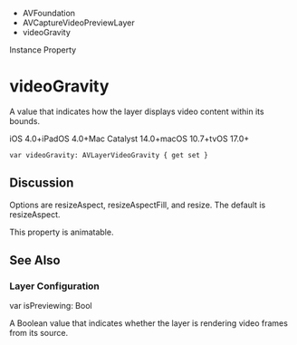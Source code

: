 

- AVFoundation
- AVCaptureVideoPreviewLayer
-  videoGravity 

Instance Property

# videoGravity

A value that indicates how the layer displays video content within its bounds.

iOS 4.0+iPadOS 4.0+Mac Catalyst 14.0+macOS 10.7+tvOS 17.0+

``` source
var videoGravity: AVLayerVideoGravity { get set }
```

## Discussion

Options are resizeAspect, resizeAspectFill, and resize. The default is resizeAspect.

This property is animatable.

## See Also

### Layer Configuration

var isPreviewing: Bool

A Boolean value that indicates whether the layer is rendering video frames from its source.

